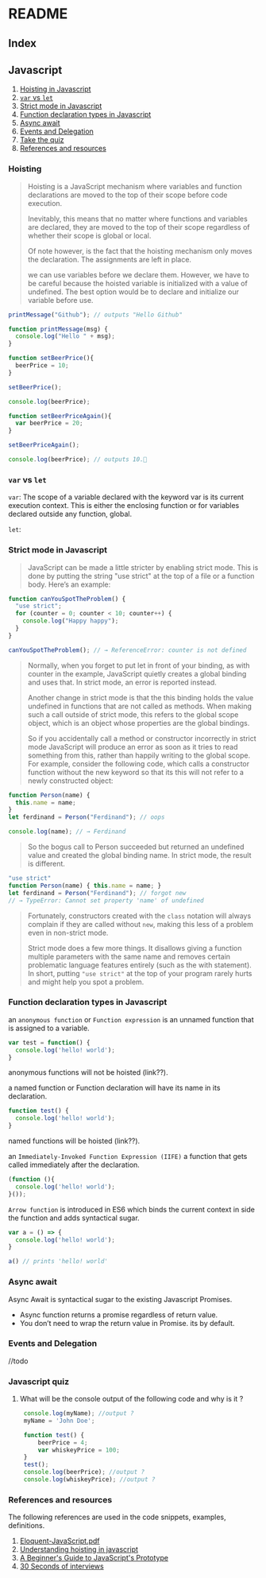 # README

## Index

## Javascript

1. [Hoisting in Javascript](./#hoisting)
2. [`var` vs `let`](./#var-vs-let)
3. [Strict mode in Javascript](./#strict-mode-in-Javascript)
4. [Function declaration types in Javascript](./#function-declaration-types-in-javascript)
5. [Async await](./#async-await)
6. [Events and Delegation](./#events-and-delegation)
7. [Take the quiz](./#javascript-quiz)
8. [References and resources](./#references-and-resources)

### Hoisting

> Hoisting is a JavaScript mechanism where variables and function declarations are moved to the top of their scope before code execution.
>
> Inevitably, this means that no matter where functions and variables are declared, they are moved to the top of their scope regardless of whether their scope is global or local.
>
> Of note however, is the fact that the hoisting mechanism only moves the declaration. The assignments are left in place.
>
> we can use variables before we declare them. However, we have to be careful because the hoisted variable is initialized with a value of undefined. The best option would be to declare and initialize our variable before use.

```javascript
printMessage("Github"); // outputs "Hello Github"

function printMessage(msg) {
  console.log("Hello " + msg);
}
```

```javascript
function setBeerPrice(){
  beerPrice = 10;
}

setBeerPrice();

console.log(beerPrice);

function setBeerPriceAgain(){
  var beerPrice = 20;
}

setBeerPriceAgain();

console.log(beerPrice); // outputs 10.🤷‍
```

### `var` vs `let`

`var`: The scope of a variable declared with the keyword var is its current execution context. This is either the enclosing function or for variables declared outside any function, global.

`let`:

### Strict mode in Javascript

> JavaScript can be made a little stricter by enabling strict mode. This is done by putting the string "use strict" at the top of a file or a function body. Here’s an example:

```javascript
function canYouSpotTheProblem() {
  "use strict";
  for (counter = 0; counter < 10; counter++) {
    console.log("Happy happy");
  }
}

canYouSpotTheProblem(); // → ReferenceError: counter is not defined
```

> Normally, when you forget to put let in front of your binding, as with counter in the example, JavaScript quietly creates a global binding and uses that. In strict mode, an error is reported instead.
>
> Another change in strict mode is that the this binding holds the value undefined in functions that are not called as methods. When making such a call outside of strict mode, this refers to the global scope object, which is an object whose properties are the global bindings.
>
> So if you accidentally call a method or constructor incorrectly in strict mode JavaScript will produce an error as soon as it tries to read something from this, rather than happily writing to the global scope. For example, consider the following code, which calls a constructor function without the new keyword so that its this will not refer to a newly constructed object:

```javascript
function Person(name) { 
  this.name = name;
}
let ferdinand = Person("Ferdinand"); // oops

console.log(name); // → Ferdinand
```

> So the bogus call to Person succeeded but returned an undefined value and created the global binding name. In strict mode, the result is different.

```javascript
"use strict"
function Person(name) { this.name = name; }
let ferdinand = Person("Ferdinand"); // forgot new
// → TypeError: Cannot set property 'name' of undefined
```

> Fortunately, constructors created with the `class` notation will always complain if they are called without `new`, making this less of a problem even in non-strict mode.
>
> Strict mode does a few more things. It disallows giving a function multiple parameters with the same name and removes certain problematic language features entirely \(such as the with statement\). In short, putting `"use strict"` at the top of your program rarely hurts and might help you spot a problem.

### Function declaration types in Javascript

an `anonymous function` or `Function expression` is an unnamed function that is assigned to a variable.

```javascript
var test = function() {
  console.log('hello! world');
}
```

anonymous functions will not be hoisted \(link??\).

a named function or Function declaration will have its name in its declaration.

```javascript
function test() {
  console.log('hello! world');
}
```

named functions will be hoisted \(link??\).

an `Immediately-Invoked Function Expression (IIFE)` a function that gets called immediately after the declaration.

```javascript
(function (){
  console.log('hello! world');
}());
```

`Arrow function` is introduced in ES6 which binds the current context in side the function and adds syntactical sugar.

```javascript
var a = () => {
  console.log('hello! world');
}

a() // prints 'hello! world'
```

### Async await

Async Await is syntactical sugar to the existing Javascript Promises.

* Async function returns a promise regardless of return value. 
* You don’t need to wrap the return value in Promise. its by default.

### Events and Delegation

//todo

### Javascript quiz

1. What will be the console output of the following code and why is it ?

   ```javascript
    console.log(myName); //output ?
    myName = 'John Doe';
   ```

   ```javascript
    function test() {
        beerPrice = 4;
        var whiskeyPrice = 100;
    }
    test();
    console.log(beerPrice); //output ?
    console.log(whiskeyPrice); //output ?
   ```

### References and resources

The following references are used in the code snippets, examples, definitions.

1. [Eloquent-JavaScript.pdf](https://eloquentjavascript.net/Eloquent_JavaScript.pdf) 
2. [Understanding hoisting in javascript](https://scotch.io/tutorials/understanding-hoisting-in-javascript) 
3. [A Beginner's Guide to JavaScript's Prototype](https://tylermcginnis.com/beginners-guide-to-javascript-prototype/) 
4. [30 Seconds of interviews](https://github.com/30-seconds/30-seconds-of-interviews)

